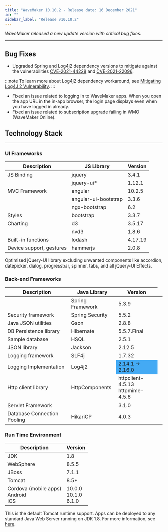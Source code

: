 ```yaml
---
title: "WaveMaker 10.10.2 - Release date: 16 December 2021"
id: ""
sidebar_label: "Release v10.10.2"
---
```

*WaveMaker released a new update version with critical bug fixes.*

---

## Bug Fixes

- Upgraded Spring and Log4j2 dependency versions to mitigate against the vulnerabilities [CVE-2021-44228](https://nvd.nist.gov/vuln/detail/CVE-2021-44228) and [CVE-2021-22096](https://nvd.nist.gov/vuln/detail/CVE-2021-22096).

:::note
To learn more about Log4j2 dependency workaround, see [Mitigating Log4J 2 Vulnerability](/learn/blog/2021/12/13/zero-day-vulnerability).
:::

- Fixed an issue related to logging in to WaveMaker apps. When you open the app URL in the in-app browser, the login page displays even when you have logged in already.
- Fixed an issue related to subscription upgrade failing in WMO (WaveMaker Online).

## Technology Stack

---

### UI Frameworks

| Description | JS Library | Version |
| --- | --- | --- |
| JS Binding | jquery | 3.4.1 |
|  | jquery-ui* | 1.12.1 |
| MVC Framework | angular | 10.2.5 |
|  | angular-ui-bootstrap | 3.3.6 |
|  | ngx-bootstrap | 6.2 |
| Styles | bootstrap | 3.3.7 |
| Charting | d3 | 3.5.17 |
|  | nvd3 | 1.8.6 |
| Built-in functions | lodash | 4.17.19|
| Device support, gestures | hammerjs | 2.0.8 |

Optimised jQuery-UI library excluding unwanted components like accordion, datepicker, dialog, progressbar, spinner, tabs, and all jQuery-UI Effects.

### Back-end Frameworks

| Description | Java Library | Version |
| --- | --- | --- |
|  | Spring Framework  | 5.3.9|
| Security framework | Spring Security  | 5.5.2|
| Java JSON utilities | Gson  |  2.8.8|
| DB Persistence library | Hibernate | 5.5.7.Final|
| Sample database | HSQL | 2.5.1|
| JSON library | Jackson  |  2.12.5|
| Logging framework | SLF4j  |1.7.32 |
| Logging Implementation | Log4j2  <td bgcolor="#44aaf4">  2.14.1 -> 2.16.0|
| Http client library | HttpComponents | httpclient- 4.5.13 <br> httpmime- 4.5.6 |
| Servlet Framework |  | 3.1.0 |
|Database Connection Pooling | HikariCP | 4.0.3 |

### Run Time Environment

| Description | Version |
| --- | --- |
| JDK | 1.8 |
| WebSphere | 8.5.5 |
| JBoss | 7.1.1 |
| Tomcat | 8.5* |
| Cordova (mobile apps) <br> Android <br> iOS | 10.0.0 <br> 10.1.0  <br> 6.1.0 |

This is the default Tomcat runtime support. Apps can be deployed to any standard Java Web Server running on JDK 1.8. For more information, see [here](/learn/app-development/deployment/deployment-web-server).